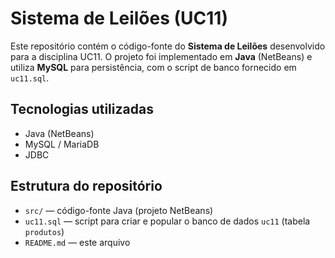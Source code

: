 # Sistema de Leilões (UC11)

Este repositório contém o código-fonte do **Sistema de Leilões** desenvolvido para a disciplina UC11. O projeto foi implementado em **Java** (NetBeans) e utiliza **MySQL** para persistência, com o script de banco fornecido em `uc11.sql`.

## Tecnologias utilizadas
- Java (NetBeans)
- MySQL / MariaDB
- JDBC

## Estrutura do repositório
- `src/` — código-fonte Java (projeto NetBeans)
- `uc11.sql` — script para criar e popular o banco de dados `uc11` (tabela `produtos`)
- `README.md` — este arquivo

